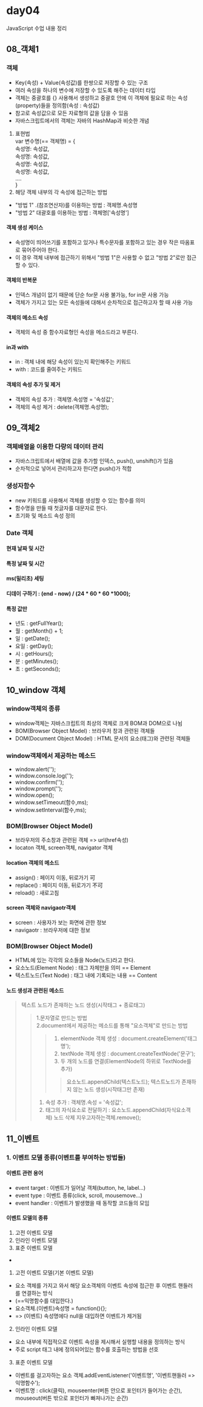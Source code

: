 # day04
JavaScript 수업 내용 정리

## 08_객체1
### 객체
* Key(속성) + Value(속성값)를 한쌍으로 저장할 수 있는 구조
* 여러 속성을 하나의 변수에 저장할 수 있도록 해주는 데이터 타입
* 객체는 중괄호를 {} 사용해서 생성하고 중괄호 안에 이 객체에 필요로 하는 속성(property)들을 정의함(속성 : 속성값)
* 참고로 속성값으로 모든 자료형의 값을 담을 수 있음
* 자바스크립트에서의 객체는 자바의 HashMap과 비슷한 개념
1. 표현법 <br>
            var 변수명(== 객체명) = {<br>
            속성명: 속성값,<br>
            속성명: 속성값,<br>
            속성명: 속성값,<br>
            속성명: 속성값,<br>
            ....<br>
        }<br>
2. 해당 객체 내부의 각 속성에 접근하는 방법
* "방법 1" .(참조연산자)를 이용하는 방법 : 객체명.속성명
* "방법 2" 대괄호를 이용하는 방법 : 객체명['속성명']

#### 객체 생성 케이스
* 속성명이 띄어쓰기를 포함하고 있거나 특수문자를 포함하고 있는 경우 작은 따옴표로 묶어주어야 한다.
* 이 경우 객체 내부에 접근하기 위해서 "방법 1"은 사용할 수 없고 "방법 2"로만 접근할 수 있다.

#### 객체의 반복문
* 인덱스 개념이 없기 때문에 단순 for문 사용 불가능, for in문 사용 가능
* 객체가 가지고 있는 모든 속성들에 대해서 순차적으로 접근하고자 할 때 사용 가능

#### 객체의 메소드 속성
* 객체의 속성 중 함수자료형인 속성을 메소드라고 부른다.

#### in과 with
* in : 객체 내에 해당 속성이 있는지 확인해주는 키워드
* with : 코드를 줄여주는 키워드
#### 객체의 속성 추가 및 제거
* 객체의 속성 추가 : 객체명.속성명 = '속성값';
* 객체의 속성 제거 : delete(객체명.속성명);

## 09_객체2
### 객체배열을 이용한 다량의 데이터 관리
* 자바스크립트에서 배열에 값을 추가할 인덱스, push(), unshift()가 있음
* 순차적으로 넣어서 관리하고자 한다면 push()가 적합
### 생성자함수
* new 키워드를 사용해서 객체를 생성할 수 있는 함수를 의미
* 함수명을 만들 때 첫글자를 대문자로 한다.
* 초기화 및 메소드 속성 정의
### Date 객체
#### 현재 날짜 및 시간
#### 특정 날짜 및 시간
#### ms(밀리초) 세팅
#### 디데이 구하기 : (end - now) / (24 * 60 * 60 *1000);
#### 특정 값만
- 년도 : getFullYear();
- 월 : getMonth() + 1;
- 일 : getDate();
- 요일 : getDay();
- 시 : getHours();
- 분 : getMinutes();
- 초 : getSeconds();

## 10_window 객체
### window객체의 종류
* window객체는 자바스크립트의 최상의 객체로 크게 BOM과 DOM으로 나뉨
* BOM(Browser Object Model) : 브라우저 창과 관련된 객체들
* DOM(Document Object Model) : HTML 문서의 요소(태그)와 관련된 객체들
### window객체에서 제공하는 메소드
- window.alert('');
- window.console.log('');
- window.confirm('');
- window.prompt('');
- window.open();
- window.setTimeout(함수,ms);
- window.setInterval(함수,ms);
### BOM(Browser Object Model)
* 브라우저의 주소창과 관련된 객체 => url(href속성)
* locaton 객체, screen객체, navigator 객체
#### location 객체의 메소드
- assign() : 페이지 이동, 뒤로가기 可
- replace() : 페이지 이동, 뒤로가기 不可
- reload() : 새로고침
#### screen 객체와 navigaotr객체
- screen : 사용자가 보는 화면에 관한 정보
- navigaotr : 브라우저에 대한 정보
### BOM(Browser Object Model)
* HTML에 있는 각각의 요소들을 Node(노드)라고 한다.
* 요소노드(Element Node) : 태그 자체만을 의미 == Element
* 텍스트노드(Text Node) : 태그 내에 기록되는 내용 == Content
#### 노드 생성과 관련된 메소드
> 텍스트 노드가 존재하는 노드 생성(시작태그 + 종료태그)
>> 1.문자열로 만드는 방법 <br>
>> 2.document에서 제공하는 메소드를 통해 "요소객체"로 만드는 방법
>>> 1) elementNode 객체 생성 : document.createElement('태그명');
>>> 2) textNode 객체 생성 : document.createTextNode('문구');
>>> 3) 두 개의 노드를 연결(ElementNode의 하위로 TextNode를 추가)
>>>> 요소노드.appendChild(텍스트노드);
> 텍스트노드가 존재하지 않는 노드 생성(시작태그만 존재)
>> 1) 속성 추가 : 객체명.속성 = '속성값';
>> 2) 태그의 자식요소로 전달하기 : 요소노드.appendChild(자식요소객체)
>노드 삭제
>> 지우고자하는객체.remove();

## 11_이벤트
### 1. 이벤트 모델 종류(이벤트를 부여하는 방법들)
#### 이벤트 관련 용어
* event target : 이벤트가 일어날 객체(button, he, label...)
* event type : 이벤트 종류(click, scroll, mousemove...)
* event handler : 이벤트가 발생했을 때 동작할 코드들의 모임
#### 이벤트 모델의 종류
 1) 고전 이벤트 모델<br>
 2) 인라인 이벤트 모델<br>
 3) 표준 이벤트 모델<br>
*
1) 고전 이벤트 모델(기본 이벤트 모델) <br>
* 요소 객체를 가지고 와서 해당 요소객체의 이벤트 속성에 접근한 후 이벤트 핸들러를 연결하는 방식
* (==익명함수를 대입한다.)
* 요소객체.(이벤트)속성명 = function(){}; 
* => (이벤트) 속성명에다 null을 대입하면 이벤트가 제거됨 
2) 인라인 이벤트 모델
* 요소 내부에 직접적으로 이벤트 속성을 제시해서 실행할 내용을 정의하는 방식 
* 주로 script 태그 내에 정의되어있는 함수를 호출하는 방법을 선호 
3) 표준 이벤트 모델
* 이벤트를 걸고자하는 요소 객체.addEventListener('이벤트명', '이벤트핸들러 => 익명함수');
* 이벤트명 : click(클릭), mouseenter(버튼 안으로 포인터가 들어가는 순간), mouseout(버튼 밖으로 포인터가 빠져나가는 순간)
